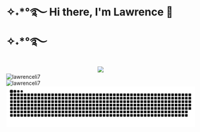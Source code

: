 <h1 align="left">✧˖*°࿐  Hi there, I'm Lawrence 👋 ✧˖*°࿐</h1> 

<div align="center">
 <img src="https://readme-typing-svg.herokuapp.com?color=45b787&lines=welcome+to+my+GitHub"> 
</div>

<div align="left">
 <img src="https://github-readme-streak-stats.herokuapp.com/?user=lawrenceli7&" alt="lawrenceli7" />
</div>

<div align="left">
 <img src="https://github-readme-stats.vercel.app/api/top-langs?username=lawrenceli7&show_icons=true&locale=en&layout=compact" alt="lawrenceli7" />
</div>

<picture>
  <source media="(prefers-color-scheme: dark)" srcset="https://raw.githubusercontent.com/KiligFei/KiligFei/main/github-contribution-grid-snake-dark.svg">
  <source media="(prefers-color-scheme: light)" srcset="https://raw.githubusercontent.com/KiligFei/KiligFei/main/github-contribution-grid-snake.svg">
  <img alt="github contribution grid snake animation" src="https://raw.githubusercontent.com/KiligFei/KiligFei/main/github-contribution-grid-snake.svg">
</picture>


<!--
**lawrenceli7/lawrenceli7** is a ✨ _special_ ✨ repository because its `README.md` (this file) appears on your GitHub profile.

Here are some ideas to get you started:

- 🔭 I’m currently working on ...
- 🌱 I’m currently learning ...
- 👯 I’m looking to collaborate on ...
- 🤔 I’m looking for help with ...
- 💬 Ask me about ...
- 📫 How to reach me: ...
- 😄 Pronouns: ...
- ⚡ Fun fact: ...
-->
